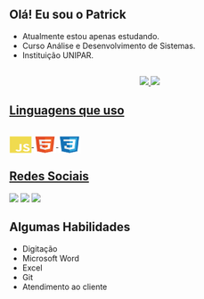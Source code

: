 ## Olá! Eu sou o Patrick

- Atualmente estou apenas estudando.
- Curso Análise e Desenvolvimento de Sistemas.
- Instituição UNIPAR.

##

<div align="center">
  <a href="https://github.com/Patrick-souza-silva">
  <img height="180em" src="https://github-readme-stats.vercel.app/api?username=Patrick-souza-silva&show_icons=true&theme=dracula&include_all_commits=true&count_private=true"/>
  <img height="130em" src="https://github-readme-stats.vercel.app/api/top-langs/?username=Patrick-souza-silva&layout=compact&langs_count=7&theme=dracula"/>
</div>

## Linguagens que uso

</div>
<div style="display: inline_block"><br>
  <img align="center" alt="Rafa-Js" height="30" width="40" src="https://raw.githubusercontent.com/devicons/devicon/master/icons/javascript/javascript-plain.svg">
  <img align="center" alt="Rafa-HTML" height="30" width="40" src="https://raw.githubusercontent.com/devicons/devicon/master/icons/html5/html5-original.svg">
  <img align="center" alt="Rafa-CSS" height="30" width="40" src="https://raw.githubusercontent.com/devicons/devicon/master/icons/css3/css3-original.svg">
</div>

## Redes Sociais

<div> 
  <a href="https://instagram.com/_patrick.edueu_" target="_blank"><img src="https://img.shields.io/badge/-Instagram-%23E4405F?style=for-the-badge&logo=instagram&logoColor=white" target="_blank"></a> 
  <a href = "https://www.gmail.com/patrick.souza.dev@gmail.com"><img src="https://img.shields.io/badge/-Gmail-%23333?style=for-the-badge&logo=gmail&logoColor=white" target="_blank"></a>
  <a href="https://www.linkedin.com/in/patrick-e-s-silva-335788234/" target="_blank"><img src="https://img.shields.io/badge/-LinkedIn-%230077B5?style=for-the-badge&logo=linkedin&logoColor=white" target="_blank"></a> 
 
</div>

## Algumas Habilidades

- Digitação 
- Microsoft Word
- Excel
- Git
- Atendimento ao cliente
